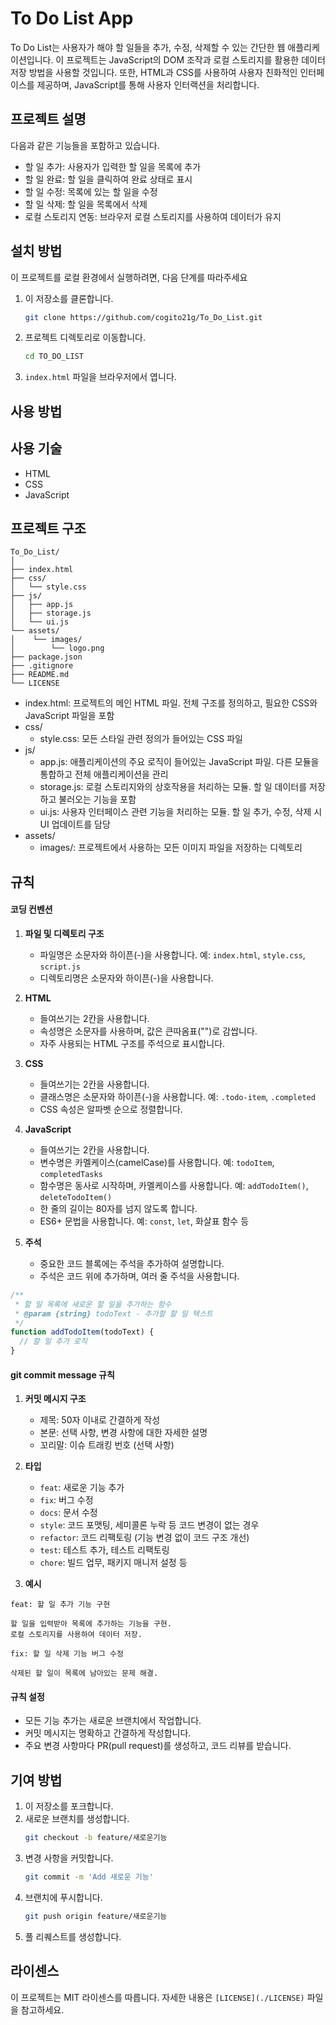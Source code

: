 # To Do List App

To Do List는 사용자가 해야 할 일들을 추가, 수정, 삭제할 수 있는 간단한 웹 애플리케이션입니다. 이 프로젝트는 JavaScript의 DOM 조작과 로컬 스토리지를 활용한 데이터 저장 방법을 사용할 것입니다. 또한, HTML과 CSS를 사용하여 사용자 친화적인 인터페이스를 제공하며, JavaScript를 통해 사용자 인터랙션을 처리합니다.

## 프로젝트 설명

다음과 같은 기능들을 포함하고 있습니다.
- 할 일 추가: 사용자가 입력한 할 일을 목록에 추가
- 할 일 완료: 할 일을 클릭하여 완료 상태로 표시
- 할 일 수정: 목록에 있는 할 일을 수정
- 할 일 삭제: 할 일을 목록에서 삭제
- 로컬 스토리지 연동: 브라우저 로컬 스토리지를 사용하여 데이터가 유지

## 설치 방법

이 프로젝트를 로컬 환경에서 실행하려면, 다음 단계를 따라주세요

1. 이 저장소를 클론합니다.
   ```bash
   git clone https://github.com/cogito21g/To_Do_List.git
   ```
2. 프로젝트 디렉토리로 이동합니다.
   ```bash
   cd TO_DO_LIST
   ```
3. `index.html` 파일을 브라우저에서 엽니다.


## 사용 방법


## 사용 기술
- HTML
- CSS
- JavaScript


## 프로젝트 구조

```
To_Do_List/
│
├── index.html
├── css/
│   └── style.css
├── js/
│   ├── app.js
│   ├── storage.js
│   └── ui.js
└── assets/
│    └── images/
│        └── logo.png
├── package.json
├── .gitignore
├── README.md
└── LICENSE
```

- index.html: 프로젝트의 메인 HTML 파일. 전체 구조를 정의하고, 필요한 CSS와 JavaScript 파일을 포함
- css/
    - style.css: 모든 스타일 관련 정의가 들어있는 CSS 파일
- js/
    - app.js: 애플리케이션의 주요 로직이 들어있는 JavaScript 파일. 다른 모듈을 통합하고 전체 애플리케이션을 관리
    - storage.js: 로컬 스토리지와의 상호작용을 처리하는 모듈. 할 일 데이터를 저장하고 불러오는 기능을 포함
    - ui.js: 사용자 인터페이스 관련 기능을 처리하는 모듈. 할 일 추가, 수정, 삭제 시 UI 업데이트를 담당
- assets/
    - images/: 프로젝트에서 사용하는 모든 이미지 파일을 저장하는 디렉토리



## 규칙

#### 코딩 컨벤션

1. **파일 및 디렉토리 구조**
   - 파일명은 소문자와 하이픈(-)을 사용합니다. 예: `index.html`, `style.css`, `script.js`
   - 디렉토리명은 소문자와 하이픈(-)을 사용합니다.

2. **HTML**
   - 들여쓰기는 2칸을 사용합니다.
   - 속성명은 소문자를 사용하며, 값은 큰따옴표("")로 감쌉니다.
   - 자주 사용되는 HTML 구조를 주석으로 표시합니다.

3. **CSS**
   - 들여쓰기는 2칸을 사용합니다.
   - 클래스명은 소문자와 하이픈(-)을 사용합니다. 예: `.todo-item`, `.completed`
   - CSS 속성은 알파벳 순으로 정렬합니다.

4. **JavaScript**
   - 들여쓰기는 2칸을 사용합니다.
   - 변수명은 카멜케이스(camelCase)를 사용합니다. 예: `todoItem`, `completedTasks`
   - 함수명은 동사로 시작하며, 카멜케이스를 사용합니다. 예: `addTodoItem()`, `deleteTodoItem()`
   - 한 줄의 길이는 80자를 넘지 않도록 합니다.
   - ES6+ 문법을 사용합니다. 예: `const`, `let`, 화살표 함수 등

5. **주석**
   - 중요한 코드 블록에는 주석을 추가하여 설명합니다.
   - 주석은 코드 위에 추가하며, 여러 줄 주석을 사용합니다.

```javascript
/**
 * 할 일 목록에 새로운 할 일을 추가하는 함수
 * @param {string} todoText - 추가할 할 일 텍스트
 */
function addTodoItem(todoText) {
  // 할 일 추가 로직
}
```

#### git commit message 규칙

1. **커밋 메시지 구조**
   - 제목: 50자 이내로 간결하게 작성
   - 본문: 선택 사항, 변경 사항에 대한 자세한 설명
   - 꼬리말: 이슈 트래킹 번호 (선택 사항)

2. **타입**
   - `feat`: 새로운 기능 추가
   - `fix`: 버그 수정
   - `docs`: 문서 수정
   - `style`: 코드 포맷팅, 세미콜론 누락 등 코드 변경이 없는 경우
   - `refactor`: 코드 리팩토링 (기능 변경 없이 코드 구조 개선)
   - `test`: 테스트 추가, 테스트 리팩토링
   - `chore`: 빌드 업무, 패키지 매니저 설정 등

3. **예시**

```
feat: 할 일 추가 기능 구현

할 일을 입력받아 목록에 추가하는 기능을 구현.
로컬 스토리지를 사용하여 데이터 저장.
```

```
fix: 할 일 삭제 기능 버그 수정

삭제된 할 일이 목록에 남아있는 문제 해결.
```


#### 규칙 설정
- 모든 기능 추가는 새로운 브랜치에서 작업합니다.
- 커밋 메시지는 명확하고 간결하게 작성합니다.
- 주요 변경 사항마다 PR(pull request)를 생성하고, 코드 리뷰를 받습니다.


## 기여 방법

1. 이 저장소를 포크합니다.
2. 새로운 브랜치를 생성합니다.
   ```bash
   git checkout -b feature/새로운기능
   ```
3. 변경 사항을 커밋합니다.
   ```bash
   git commit -m 'Add 새로운 기능'
   ```
4. 브랜치에 푸시합니다.
   ```bash
   git push origin feature/새로운기능
   ```
5. 풀 리퀘스트를 생성합니다.


## 라이센스

이 프로젝트는 MIT 라이센스를 따릅니다. 자세한 내용은 `[LICENSE](./LICENSE)` 파일을 참고하세요.
